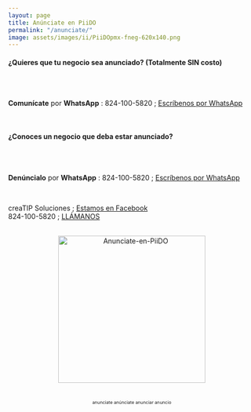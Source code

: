 ```yaml
---
layout: page
title: Anúnciate en PiiDO
permalink: "/anunciate/"
image: assets/images/ii/PiiDOpmx-fneg-620x140.png
---
```


#### ¿Quieres que tu negocio sea anunciado? (Totalmente <b>SIN costo</b>)

<br />
<br />

**Comunícate** por <b>WhatsApp</b> : 824-100-5820 ; [Escríbenos por WhatsApp][WA1]

<br />

#### ¿Conoces un negocio que deba estar anunciado?

<br />
<br />

**Denúncialo** por <b>WhatsApp</b> : 824-100-5820 ; [Escríbenos por WhatsApp][WA2]

<br />

creaTIP Soluciones ; [Estamos en Facebook][FB]
<br />
824-100-5820 ; [LLÁMANOS][Tel1]

<br />



[FB]: https://www.facebook.com/creaTipSolucionesSH/

[Tel1]: tel:+528241005820

[WA1]: https://wa.me/528241005820?text=Hola,%20me%20quiero%20anunciar
[WA2]: https://wa.me/528241005820?text=Hola,%20conozco%20éste%20negocio



<!-- ===== 2da IMAGEN ===== --> 
<center>
    <img src="{{ site.baseurl }}/assets/images/ii/un-concepto-de.png" alt="Anunciate-en-PiiDO" style="height: 300px;"/>
</center>

<br />

<!-- Disclaimer & palabras clave
================================================== -->
<center>
	<span style="font-size: small; color: maroon;">
	<!-- AVISO -->
	</span>
</center><br />

<center>
	<span style="font-size: xx-small;">
		<!--Palabras Clave-->anunciate anúnciate anunciar anuncio
	</span>
</center>


